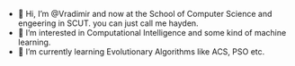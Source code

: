 - 👋 Hi, I’m @Vradimir and now at the School of Computer Science and engeering in SCUT. you can just call me hayden.
- 👀 I’m interested in Computational Intelligence and some kind of machine learning.
- 🌱 I’m currently learning Evolutionary Algorithms like ACS, PSO etc.


<!---
Vradimir/Vradimir is a ✨ special ✨ repository because its `README.md` (this file) appears on your GitHub profile.
You can click the Preview link to take a look at your changes.
--->
